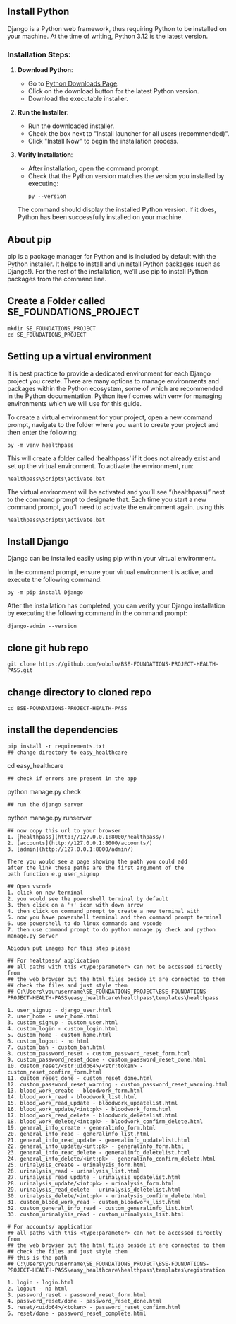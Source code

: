 ## Install Python

Django is a Python web framework, thus requiring Python to be installed on your machine. At the time of writing, Python 3.12 is the latest version.

### Installation Steps:

1. **Download Python**: 
   - Go to [Python Downloads Page](https://www.python.org/downloads/).
   - Click on the download button for the latest Python version.
   - Download the executable installer.

2. **Run the Installer**:
   - Run the downloaded installer.
   - Check the box next to "Install launcher for all users (recommended)".
   - Click "Install Now" to begin the installation process.

3. **Verify Installation**:
   - After installation, open the command prompt.
   - Check that the Python version matches the version you installed by executing:
     ```
     py --version
     ```

   The command should display the installed Python version. If it does, Python has been successfully installed on your machine.

## About pip

pip is a package manager for Python and is included by default with the Python installer. It helps to install and uninstall Python packages (such as Django!). For the rest of the installation, we’ll use pip to install Python packages from the command line.

## Create a Folder called SE_FOUNDATIONS_PROJECT
```
mkdir SE_FOUNDATIONS_PROJECT
cd SE_FOUNDATIONS_PROJECT
```
## Setting up a virtual environment

It is best practice to provide a dedicated environment for each Django project you create. There are many options to manage environments and packages within the Python ecosystem, some of which are recommended in the Python documentation. Python itself comes with venv for managing environments which we will use for this guide.

To create a virtual environment for your project, open a new command prompt, navigate to the folder where you want to create your project and then enter the following:

```
py -m venv healthpass
```
This will create a folder called ‘healthpass’ if it does not already exist and set up the virtual environment.
To activate the environment, run:
```
healthpass\Scripts\activate.bat
```
The virtual environment will be activated and you’ll see “(healthpass)” next to the command prompt to designate that.
Each time you start a new command prompt, you’ll need to activate the environment again.
using this
```
healthpass\Scripts\activate.bat
```

## Install Django

Django can be installed easily using pip within your virtual environment.

In the command prompt, ensure your virtual environment is active, and execute the following command:

```
py -m pip install Django
```
After the installation has completed, you can verify your Django installation by executing the following command in the command prompt:

```
django-admin --version
```
## clone git hub repo
```
git clone https://github.com/eobolo/BSE-FOUNDATIONS-PROJECT-HEALTH-PASS.git
```
## change directory to cloned repo
```
cd BSE-FOUNDATIONS-PROJECT-HEALTH-PASS
```
## install the dependencies
```
pip install -r requirements.txt
## change directory to easy_healthcare
```
cd easy_healthcare
```
## check if errors are present in the app
```
python manage.py check
```
## run the django server
```
python manage.py runserver
```
## now copy this url to your browser
1. [healthpass](http://127.0.0.1:8000/healthpass/)
2. [accounts](http://127.0.0.1:8000/accounts/)
3. [admin](http://127.0.0.1:8000/admin/)
 
There you would see a page showing the path you could add
after the link these paths are the first argument of the
path function e.g user_signup

## Open vscode
1. click on new terminal
2. you would see the powershell terminal by default
3. then click on a '+' icon with down arrow
4. then click on command prompt to create a new terminal with
5. now you have powershell terminal and then command prompt terminal
6. use powershell to do linux commands and vscode
7. then use command prompt to do python manage.py check and python manage.py server

Abiodun put images for this step please

## For healtpass/ application
## all paths with this <type:parameter> can not be accessed directly from
## the web browser but the html files beside it are connected to them
## check the files and just style them
## C:\Users\yourusername\SE_FOUNDATIONS_PROJECT\BSE-FOUNDATIONS-PROJECT-HEALTH-PASS\easy_healthcare\healthpass\templates\healthpass

1. user_signup - django_user.html
2. user_home - user_home.html
3. custom_signup - custom_user.html
4. custom_login - custom_login.html
5. custom_home - custom_home.html
6. custom_logout - no html
7. custom_ban - custom_ban.html
8. custom_password_reset - custom_password_reset_form.html 
9. custom_password_reset_done - custom_password_reset_done.html 
10. custom_reset/<str:uidb64>/<str:token> - custom_reset_confirm_form.html
11. custom_reset_done - custom_reset_done.html
12. custom_password_reset_warning - custom_password_reset_warning.html
13. blood_work_create - bloodwork_form.html
14. blood_work_read - bloodwork_list.html
15. blood_work_read_update - bloodwork_updatelist.html
16. blood_work_update/<int:pk> - bloodwork_form.html
17. blood_work_read_delete - bloodwork_deletelist.html
18. blood_work_delete/<int:pk> - bloodwork_confirm_delete.html
19. general_info_create - generalinfo_form.html
20. general_info_read - generalinfo_list.html
21. general_info_read_update - generalinfo_updatelist.html
22. general_info_update/<int:pk> - generalinfo_form.html
23. general_info_read_delete - generalinfo_deletelist.html
24. general_info_delete/<int:pk> - generalinfo_confirm_delete.html
25. urinalysis_create - urinalysis_form.html
26. urinalysis_read - urinalysis_list.html
27. urinalysis_read_update - urinalysis_updatelist.html
28. urinalysis_update/<int:pk> - urinalysis_form.html
29. urinalysis_read_delete - urinalysis_deletelist.html
30. urinalysis_delete/<int:pk> - urinalysis_confirm_delete.html
31. custom_blood_work_read - custom_bloodwork_list.html
32. custom_general_info_read - custom_generalinfo_list.html 
33. custom_urinalysis_read - custom_urinalysis_list.html

# For accounts/ application
## all paths with this <type:parameter> can not be accessed directly from
## the web browser but the html files beside it are connected to them
## check the files and just style them
## this is the path
## C:\Users\yourusername\SE_FOUNDATIONS_PROJECT\BSE-FOUNDATIONS-PROJECT-HEALTH-PASS\easy_healthcare\healthpass\templates\registration

1. login - login.html
2. logout - no html
3. password_reset - password_reset_form.html
4. password_reset/done - password_reset_done.html
5. reset/<uidb64>/<token> - password_reset_confirm.html
6. reset/done - password_reset_complete.html 
